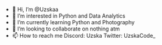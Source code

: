 - 👋 Hi, I’m @Uzskaa
- 👀 I’m interested in Python and Data Analytics
- 🌱 I’m currently learning Python and Photography
- 💞️ I’m looking to collaborate on nothing atm
- 📫 How to reach me 
      Discord: Uzska
      Twitter: UzskaCode_

<!---
Uzskaa/Uzskaa is a ✨ special ✨ repository because its `README.md` (this file) appears on your GitHub profile.
You can click the Preview link to take a look at your changes.
--->
